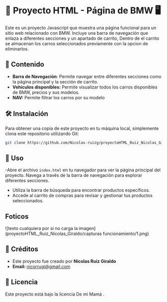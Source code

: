 # 🚗 Proyecto HTML - Página de BMW  🖥️

Este es un proyecto Javascript que muestra una página funcional para un sitio web relacionado con BMW. Incluye una barra de navegación que enlaza a diferentes secciones y un apartado de carrito, Dentro de el carrito se almacenan los carros seleccionados previamente con la opcion de eliminarlos.

## 📄 Contenido

- **Barra de Navegación**: Permite navegar entre diferentes secciones como la página principal y la sección de carrito.
- **Vehiculos disponibles:** Permite visualizar todos los carros disponibles de BMW, precios y sus modelos.
- **NAV:** Permite filtrar los carros por su modelo

  

## 🛠️ Instalación

Para obtener una copia de este proyecto en tu máquina local, simplemente clona este repositorio utilizando Git:
````bash
git clone https://github.com/Nicolas-ruizg/proyectoHTML_Ruiz_Nicolas_Giraldo.git

````

## 🚀 Uso

-Abre el archivo `index.html` en tu navegador para ver la página principal del proyecto. Navega a través de la barra de navegación para explorar diferentes secciones.
- Utiliza la barra de búsqueda para encontrar productos específicos.
- Accede al carrito de compras para revisar y gestionar tus productos seleccionados.

## Foticos
![texto cualquiera por si no carga la imagen](proyectoHTML_Ruiz_Nicolas_Giraldo/capturas funcionamiento/1.png)


  

## 🎉 Créditos

- Este proyecto fue creado por <strong> Nicolas Ruiz Giraldo </strong> 
- <strong> Email: </strong> nicorrugi@gmail.com

## 📝 Licencia

Este proyecto está bajo la licencia De mi Mamá .

